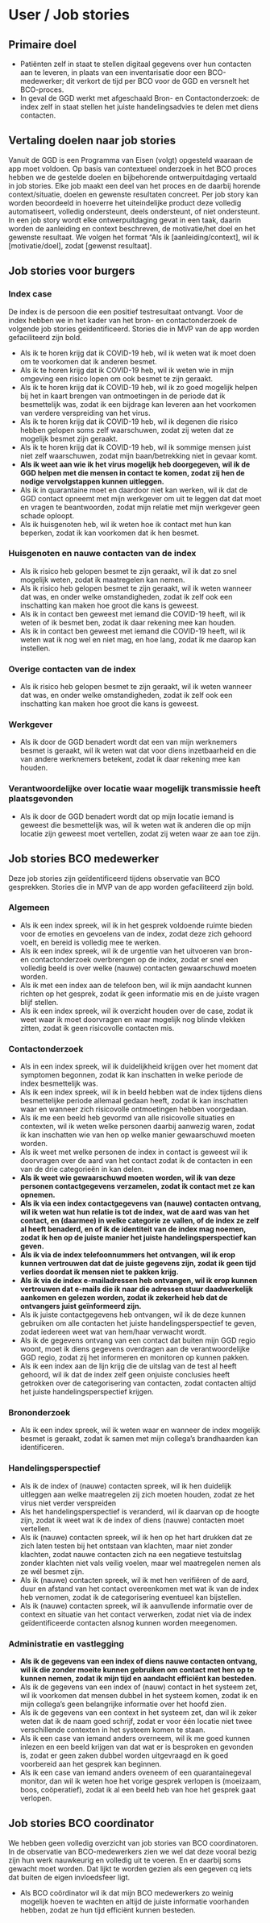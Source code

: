 # User / Job stories

## Primaire doel
* Patiënten zelf in staat te stellen digitaal gegevens over hun contacten aan te leveren, in plaats van een inventarisatie door een BCO-medewerker; dit verkort de tijd per BCO voor de GGD en versnelt het BCO-proces.
* In geval de GGD werkt met afgeschaald Bron- en Contactonderzoek: de index zelf in staat stellen het juiste handelingsadvies te delen met diens contacten.

## Vertaling doelen naar job stories
Vanuit de GGD is een Programma van Eisen (volgt) opgesteld waaraan de app moet voldoen. Op basis van contextueel onderzoek in het BCO proces hebben we de gestelde doelen en bijbehorende ontwerpuitdaging vertaald in job stories. Elke job maakt een deel van het proces en de daarbij horende context/situatie, doelen en gewenste resultaten concreet. Per job story kan worden beoordeeld in hoeverre het uiteindelijke product deze volledig automatiseert, volledig ondersteunt, deels ondersteunt, of niet ondersteunt. 
In een job story wordt elke ontwerpuitdaging gevat in een taak, daarin worden de aanleiding en context beschreven, de motivatie/het doel en het gewenste resultaat. We volgen het format “Als ik [aanleiding/context], wil ik [motivatie/doel], zodat [gewenst resultaat].

## Job stories voor burgers 

### Index case
De index is de persoon die een positief testresultaat ontvangt. Voor de index hebben we in het kader van het bron- en contactonderzoek de volgende job stories geïdentificeerd. Stories die in MVP van de app worden gefaciliteerd zijn bold.

  * Als ik te horen krijg dat ik COVID-19 heb, wil ik weten wat ik moet doen om te voorkomen dat ik anderen besmet. 
  * Als ik te horen krijg dat ik COVID-19 heb, wil ik weten wie in mijn omgeving een risico lopen om ook besmet te zijn geraakt.
  * Als ik te horen krijg dat ik COVID-19 heb, wil ik zo goed mogelijk helpen bij het in kaart brengen van ontmoetingen in de periode dat ik besmettelijk was, zodat ik een bijdrage kan leveren aan het voorkomen van verdere verspreiding van het virus.
  * Als ik te horen krijg dat ik COVID-19 heb, wil ik degenen die risico hebben gelopen soms zelf waarschuwen, zodat zij weten dat ze mogelijk besmet zijn geraakt.
  * Als ik te horen krijg dat ik COVID-19 heb, wil ik sommige mensen juist niet zelf waarschuwen, zodat mijn baan/betrekking niet in gevaar komt. 
  * **Als ik weet aan wie ik het virus mogelijk heb doorgegeven, wil ik de GGD helpen met die mensen in contact te komen, zodat zij hen de nodige vervolgstappen kunnen uitleggen.**
  * Als ik in quarantaine moet en daardoor niet kan werken, wil ik dat de GGD contact opneemt met mijn werkgever om uit te leggen dat dat moet en vragen te beantwoorden, zodat mijn relatie met mijn werkgever geen schade oploopt.
  * Als ik huisgenoten heb, wil ik weten hoe ik contact met hun kan beperken, zodat ik kan voorkomen dat ik hen besmet.

### Huisgenoten en nauwe contacten van de index
  * Als ik risico heb gelopen besmet te zijn geraakt, wil ik dat zo snel mogelijk weten, zodat ik maatregelen kan nemen.
  * Als ik risico heb gelopen besmet te zijn geraakt, wil ik weten wanneer dat was, en onder welke omstandigheden, zodat ik zelf ook een inschatting kan maken hoe groot die kans is geweest.
  * Als ik in contact ben geweest met iemand die COVID-19 heeft, wil ik weten of ik besmet ben, zodat ik daar rekening mee kan houden.
  * Als ik in contact ben geweest met iemand die COVID-19 heeft, wil ik weten wat ik nog wel en niet mag, en hoe lang, zodat ik me daarop kan instellen.

### Overige contacten van de index
  * Als ik risico heb gelopen besmet te zijn geraakt, wil ik weten wanneer dat was, en onder welke omstandigheden, zodat ik zelf ook een inschatting kan maken hoe groot die kans is geweest.

### Werkgever 
  * Als ik door de GGD benadert wordt dat een van mijn werknemers besmet is geraakt, wil ik weten wat dat voor diens inzetbaarheid en die van andere werknemers betekent, zodat ik daar rekening mee kan houden.

### Verantwoordelijke over locatie waar mogelijk transmissie heeft plaatsgevonden
  * Als ik door de GGD benadert wordt dat op mijn locatie iemand is geweest die besmettelijk was, wil ik weten wat ik anderen die op mijn locatie zijn geweest moet vertellen, zodat zij weten waar ze aan toe zijn.

## Job stories BCO medewerker
Deze job stories zijn geïdentificeerd tijdens observatie van BCO gesprekken. Stories die in MVP van de app worden gefaciliteerd zijn bold.

### Algemeen
  * Als ik een index spreek, wil ik in het gesprek voldoende ruimte bieden voor de emoties en gevoelens van de index, zodat deze zich gehoord voelt, en bereid is volledig mee te werken.
  * Als ik een index spreek, wil ik de urgentie van het uitvoeren van bron- en contactonderzoek overbrengen op de index, zodat er snel een volledig beeld is over welke (nauwe) contacten gewaarschuwd moeten worden.
  * Als ik met een index aan de telefoon ben, wil ik mijn aandacht kunnen richten op het gesprek, zodat ik geen informatie mis en de juiste vragen blijf stellen.
  * Als ik een index spreek, wil ik overzicht houden over de case, zodat ik weet waar ik moet doorvragen en waar mogelijk nog blinde vlekken zitten, zodat ik geen risicovolle contacten mis.

### Contactonderzoek
  * Als in een index spreek, wil ik duidelijkheid krijgen over het moment dat symptomen begonnen, zodat ik kan inschatten in welke periode de index besmettelijk was.
  * Als ik een index spreek, wil ik in beeld hebben wat de index tijdens diens besmettelijke periode allemaal gedaan heeft, zodat ik kan inschatten waar en wanneer zich risicovolle ontmoetingen hebben voorgedaan.
  * Als ik me een beeld heb gevormd van alle risicovolle situaties en contexten, wil ik weten welke personen daarbij aanwezig waren, zodat ik kan inschatten wie van hen op welke manier gewaarschuwd moeten worden.
  * Als ik weet met welke personen de index in contact is geweest wil ik doorvragen over de aard van het contact zodat ik de contacten in een van de drie categorieën in kan delen.
  * **Als ik weet wie gewaarschuwd moeten worden, wil ik van deze personen contactgegevens verzamelen, zodat ik contact met ze kan opnemen.**
  * **Als ik via een index contactgegevens van (nauwe) contacten ontvang, wil ik weten wat hun relatie is tot de index, wat de aard was van het contact, en (daarmee) in welke categorie ze vallen, of de index ze zelf al heeft benaderd, en of ik de identiteit van de index mag noemen, zodat ik hen op de juiste manier het juiste handelingsperspectief kan geven.** 
  * **Als ik via de index telefoonnummers het ontvangen, wil ik erop kunnen vertrouwen dat dat de juiste gegevens zijn, zodat ik geen tijd verlies doordat ik mensen niet te pakken krijg.**
  * **Als ik via de index e-mailadressen heb ontvangen, wil ik erop kunnen vertrouwen dat e-mails die ik naar die adressen stuur daadwerkelijk aankomen en gelezen worden, zodat ik zekerheid heb dat de ontvangers juist geïnformeerd zijn.**
  * Als ik juiste contactgegevens heb ontvangen, wil ik de deze kunnen gebruiken om alle contacten het juiste handelingsperspectief te geven, zodat iedereen weet wat van hem/haar verwacht wordt.
  * Als ik de gegevens ontvang van een contact dat buiten mijn GGD regio woont, moet ik diens gegevens overdragen aan de verantwoordelijke GGD regio, zodat zij het informeren en monitoren op kunnen pakken.
  * Als ik een index aan de lijn krijg die de uitslag van de test al heeft gehoord, wil ik dat de index zelf geen onjuiste conclusies heeft getrokken over de categorisering van contacten, zodat contacten altijd het juiste handelingsperspectief krijgen.

### Brononderzoek
  * Als ik een index spreek, wil ik weten waar en wanneer de index mogelijk besmet is geraakt, zodat ik samen met mijn collega’s brandhaarden kan identificeren. 

### Handelingsperspectief
  * Als ik de index of (nauwe) contacten spreek, wil ik hen duidelijk uitleggen aan welke maatregelen zij zich moeten houden, zodat ze het virus niet verder verspreiden
  * Als het handelingsperspectief is veranderd, wil ik daarvan op de hoogte zijn, zodat ik weet wat ik de index of diens (nauwe) contacten moet vertellen.
  * Als ik (nauwe) contacten spreek, wil ik hen op het hart drukken dat ze zich laten testen bij het ontstaan van klachten, maar niet zonder klachten, zodat nauwe contacten zich na een negatieve testuitslag zonder klachten niet vals veilig voelen, maar wel maatregelen nemen als ze wél besmet zijn.
  * Als ik (nauwe) contacten spreek, wil ik met hen verifiëren of de aard, duur en afstand van het contact overeenkomen met wat ik van de index heb vernomen, zodat ik de categorisering eventueel kan bijstellen.
  * Als ik (nauwe) contacten spreek, wil ik aanvullende informatie over de context en situatie van het contact verwerken, zodat niet via de index geïdentificeerde contacten alsnog kunnen worden meegenomen.

### Administratie en vastlegging
  * **Als ik de gegevens van een index of diens nauwe contacten ontvang, wil ik die zonder moeite kunnen gebruiken om contact met hen op te kunnen nemen, zodat ik mijn tijd en aandacht efficiënt kan besteden.** 
  * Als ik de gegevens van een index of (nauw) contact in het systeem zet, wil ik voorkomen dat mensen dubbel in het systeem komen, zodat ik en mijn collega’s geen belangrijke informatie over het hoofd zien.
  * Als ik de gegevens van een context in het systeem zet, dan wil ik zeker weten dat ik de naam goed schrijf, zodat er voor één locatie niet twee verschillende contexten in het systeem komen te staan.
  * Als ik een case van iemand anders overneem, wil ik me goed kunnen inlezen en een beeld krijgen van dat wat er is besproken en gevonden is, zodat er geen zaken dubbel worden uitgevraagd en ik goed voorbereid aan het gesprek kan beginnen.
  * Als ik een case van iemand anders oveneem of een quarantainegeval monitor, dan wil ik weten hoe het vorige gesprek verlopen is (moeizaam, boos, coöperatief), zodat ik al een beeld heb van hoe het gesprek gaat verlopen.

## Job stories BCO coordinator
We hebben geen volledig overzicht van job stories van BCO coordinatoren. In de observatie van BCO-medewerkers zien we wel dat deze vooral bezig zijn hun werk nauwkeurig en volledig uit te voeren. En er daarbij soms gewacht moet worden. Dat lijkt te worden gezien als een gegeven cq iets dat buiten de eigen invloedsfeer ligt.

  * Als BCO coördinator wil ik dat mijn BCO medewerkers zo weinig mogelijk hoeven te wachten en altijd de juiste informatie voorhanden hebben, zodat ze hun tijd efficiënt kunnen besteden.
